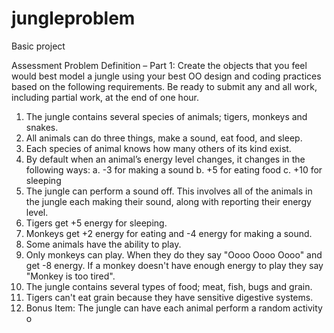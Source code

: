 # jungleproblem
Basic project

Assessment Problem Definition – Part 1:
Create the objects that you feel would best model a jungle using your best OO design and coding
practices based on the following requirements.
Be ready to submit any and all work, including partial work, at the end of one hour.
1. The jungle contains several species of animals; tigers, monkeys and snakes.
2. All animals can do three things, make a sound, eat food, and sleep.
3. Each species of animal knows how many others of its kind exist.
4. By default when an animal’s energy level changes, it changes in the following ways:
a. -3 for making a sound
b. +5 for eating food
c. +10 for sleeping
5. The jungle can perform a sound off. This involves all of the animals in the jungle each making their
sound, along with reporting their energy level.
6. Tigers get +5 energy for sleeping.
7. Monkeys get +2 energy for eating and -4 energy for making a sound.
8. Some animals have the ability to play.
9. Only monkeys can play. When they do they say "Oooo Oooo Oooo" and get -8 energy. If a monkey
doesn't have enough energy to play they say "Monkey is too tired".
10. The jungle contains several types of food; meat, fish, bugs and grain.
11. Tigers can't eat grain because they have sensitive digestive systems.
12. Bonus Item: The jungle can have each animal perform a random activity o
